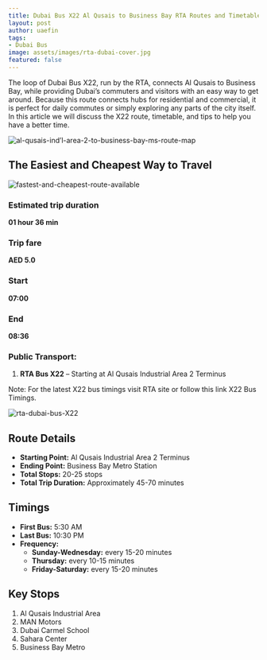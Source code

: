 ```yaml
---
title: Dubai Bus X22 Al Qusais to Business Bay RTA Routes and Timetable
layout: post
author: uaefin
tags:
- Dubai Bus
image: assets/images/rta-dubai-cover.jpg
featured: false
---
```


The loop of Dubai Bus X22, run by the RTA, connects Al Qusais to Business Bay, while providing Dubai’s commuters and visitors with an easy way to get around. Because this route connects hubs for residential and commercial, it is perfect for daily commutes or simply exploring any parts of the city itself. In this article we will discuss the X22 route, timetable, and tips to help you have a better time.

![al-qusais-ind’l-area-2-to-business-bay-ms-route-map](https://journeyplanner.ae/wp-content/uploads/2025/01/RTA-Bus-X22-Al-Qusais-Indl-Area-2-Business-Bay-MS-Route-Map.jpg)

## The Easiest and Cheapest Way to Travel

![fastest-and-cheapest-route-available](https://journeyplanner.ae/wp-content/uploads/2025/01/Fastest-and-Cheapest-Route-Available-for-Al-Qusais-Indl-Area-2-Business-Bay-MS.jpg)

### Estimated trip duration
**01 hour 36 min**

### Trip fare
**AED 5.0**

### Start
**07:00**

### End
**08:36**

### Public Transport:
1. **RTA Bus X22** – Starting at Al Qusais Industrial Area 2 Terminus

Note: For the latest X22 bus timings visit RTA site or follow this link X22 Bus Timings.

![rta-dubai-bus-X22](https://journeyplanner.ae/wp-content/uploads/2025/01/RTA-Dubai-Bus-X22.jpeg)

## Route Details
- **Starting Point:** Al Qusais Industrial Area 2 Terminus  
- **Ending Point:** Business Bay Metro Station  
- **Total Stops:** 20-25 stops  
- **Total Trip Duration:** Approximately 45-70 minutes  

## Timings
- **First Bus:** 5:30 AM  
- **Last Bus:** 10:30 PM  
- **Frequency:**  
  - **Sunday-Wednesday:** every 15-20 minutes  
  - **Thursday:** every 10-15 minutes  
  - **Friday-Saturday:** every 15-20 minutes  

## Key Stops
1. Al Qusais Industrial Area  
2. MAN Motors  
3. Dubai Carmel School  
4. Sahara Center  
5. Business Bay Metro  
